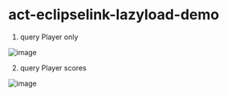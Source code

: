 # act-eclipselink-lazyload-demo

1. query Player only

![image](https://user-images.githubusercontent.com/216930/47679336-2998b680-dc18-11e8-83a5-dbb46e184d19.png)


2. query Player scores

![image](https://user-images.githubusercontent.com/216930/47679379-40d7a400-dc18-11e8-8aca-a9c7c6a9040d.png)
